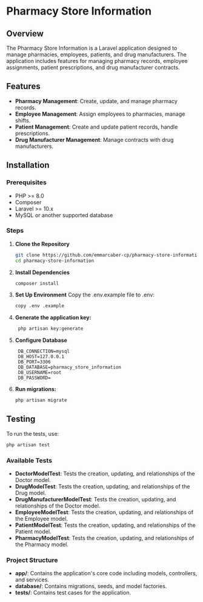# Pharmacy Store Information

## Overview

The Pharmacy Store Information is a Laravel application designed to manage pharmacies, employees, patients, and drug manufacturers. The application includes features for managing pharmacy records, employee assignments, patient prescriptions, and drug manufacturer contracts.

## Features

-   **Pharmacy Management**: Create, update, and manage pharmacy records.
-   **Employee Management**: Assign employees to pharmacies, manage shifts.
-   **Patient Management**: Create and update patient records, handle prescriptions.
-   **Drug Manufacturer Management**: Manage contracts with drug manufacturers.

## Installation

### Prerequisites

-   PHP >= 8.0
-   Composer
-   Laravel >= 10.x
-   MySQL or another supported database

### Steps

1. **Clone the Repository**

    ```bash
    git clone https://github.com/emmarcaber-cp/pharmacy-store-information.git
    cd pharmacy-store-information
    ```

2. **Install Dependencies**

    ```bash
    composer install
    ```

3. **Set Up Environment**
   Copy the .env.example file to .env:

    ```bash
    copy .env .example
    ```

4. **Generate the application key:**

    ```bash
     php artisan key:generate
    ```

5. **Configure Database**

    ```env
     DB_CONNECTION=mysql
     DB_HOST=127.0.0.1
     DB_PORT=3306
     DB_DATABASE=pharmacy_store_information
     DB_USERNAME=root
     DB_PASSWORD=
    ```

6. **Run migrations:**

    ```bash
    php artisan migrate
    ```

## Testing

To run the tests, use:

```bash
php artisan test
```

### Available Tests

-   **DoctorModelTest**: Tests the creation, updating, and relationships of the Doctor model.
-   **DrugModelTest**: Tests the creation, updating, and relationships of the Drug model.
-   **DrugManufacturerModelTest**: Tests the creation, updating, and relationships of the Doctor model.
-   **EmployeeModelTest**: Tests the creation, updating, and relationships of the Employee model.
-   **PatientModelTest**: Tests the creation, updating, and relationships of the Patient model.
-   **PharmacyModelTest**: Tests the creation, updating, and relationships of the Pharmacy model.

### Project Structure

-   **app/**: Contains the application's core code including models, controllers, and services.
-   **database/**: Contains migrations, seeds, and model factories.
-   **tests/**: Contains test cases for the application.
